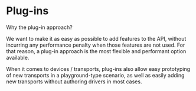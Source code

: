 # Plug-ins

Why the plug-in approach?

We want to make it as easy as possible to add features to the API, without incurring any performance penalty when those features are not used. For that reason, a plug-in approach is the most flexible and performant option available.

When it comes to devices / transports, plug-ins also allow easy prototyping of new transports in a playground-type scenario, as well as easily adding new transports without authoring drivers in most cases.
